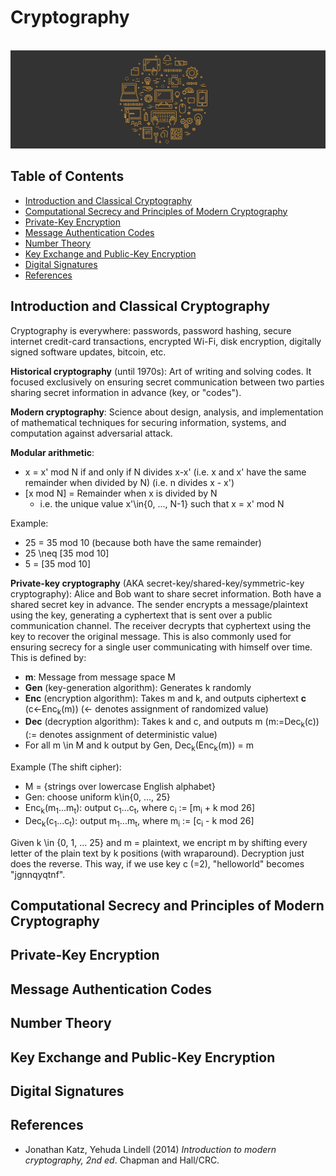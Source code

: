 # Cryptography

<br>![cryptography image](https://raw.githubusercontent.com/AnselmoGPP/Learn_Computer_Science/master/resources/miscellany.jpg)

## Table of Contents
+ [Introduction and Classical Cryptography](#introduction-and-classical-cryptography)
+ [Computational Secrecy and Principles of Modern Cryptography](#computational-secrecy-and-principles-of-modern-cryptography)
+ [Private-Key Encryption](#private-key-encryption)
+ [Message Authentication Codes](#message-authentication-codes)
+ [Number Theory](#number-theory)
+ [Key Exchange and Public-Key Encryption](#key-exchange-and-public-key-encryption)
+ [Digital Signatures](#digital-signatures)
+ [References](#references)


## Introduction and Classical Cryptography

Cryptography is everywhere: passwords, password hashing, secure internet credit-card transactions, encrypted Wi-Fi, disk encryption, digitally signed software updates, bitcoin, etc.

**Historical cryptography** (until 1970s): Art of writing and solving codes. It focused exclusively on ensuring secret communication between two parties sharing secret information in advance (key, or "codes").

**Modern cryptography**: Science about design, analysis, and implementation of mathematical techniques for securing information, systems, and computation against adversarial attack.

**Modular arithmetic**:

- x = x' mod N if and only if N divides x-x'   (i.e. x and x' have the same remainder when divided by N) (i.e. n divides x - x')
- [x mod N] = Remainder when x is divided by N
  - i.e. the unique value x'\in{0, ..., N-1} such that x = x' mod N

Example:

- 25 = 35 mod 10 (because both have the same remainder)
- 25 \neq [35 mod 10]
- 5 = [35 mod 10]

**Private-key cryptography** (AKA secret-key/shared-key/symmetric-key cryptography): Alice and Bob want to share secret information. Both have a shared secret key in advance. The sender encrypts a message/plaintext using the key, generating a cyphertext that is sent over a public communication channel. The receiver decrypts that cyphertext using the key to recover the original message. This is also commonly used for ensuring secrecy for a single user communicating with himself over time. This is defined by:

- **m**: Message from message space M
- **Gen** (key-generation algorithm): Generates k randomly
- **Enc** (encryption algorithm): Takes m and k, and outputs ciphertext **c** (c&larr;Enc<sub>k</sub>(m))   (&larr; denotes assignment of randomized value)
- **Dec** (decryption algorithm): Takes k and c, and outputs m (m:=Dec<sub>k</sub>(c))   (:= denotes assignment of deterministic value)
- For all m \in M and k output by Gen, Dec<sub>k</sub>(Enc<sub>k</sub>(m)) = m

Example (The shift cipher):

- M = {strings over lowercase English alphabet}
- Gen: choose uniform k\in{0, ..., 25}
- Enc<sub>k</sub>(m<sub>1</sub>...m<sub>t</sub>): output c<sub>1</sub>...c<sub>t</sub>, where c<sub>i</sub> := [m<sub>i</sub> + k mod 26]
- Dec<sub>k</sub>(c<sub>1</sub>...c<sub>t</sub>): output m<sub>1</sub>...m<sub>t</sub>, where m<sub>i</sub> := [c<sub>i</sub> - k mod 26]

Given k \in {0, 1, ... 25} and m = plaintext, we encript m by shifting every letter of the plain text by k positions (with wraparound). Decryption just does the reverse. This way, if we use key c (=2), "helloworld" becomes "jgnnqyqtnf".






## Computational Secrecy and Principles of Modern Cryptography
## Private-Key Encryption
## Message Authentication Codes
## Number Theory
## Key Exchange and Public-Key Encryption
## Digital Signatures

## References

- Jonathan Katz, Yehuda Lindell (2014) *Introduction to modern cryptography, 2nd ed*. Chapman and Hall/CRC. 